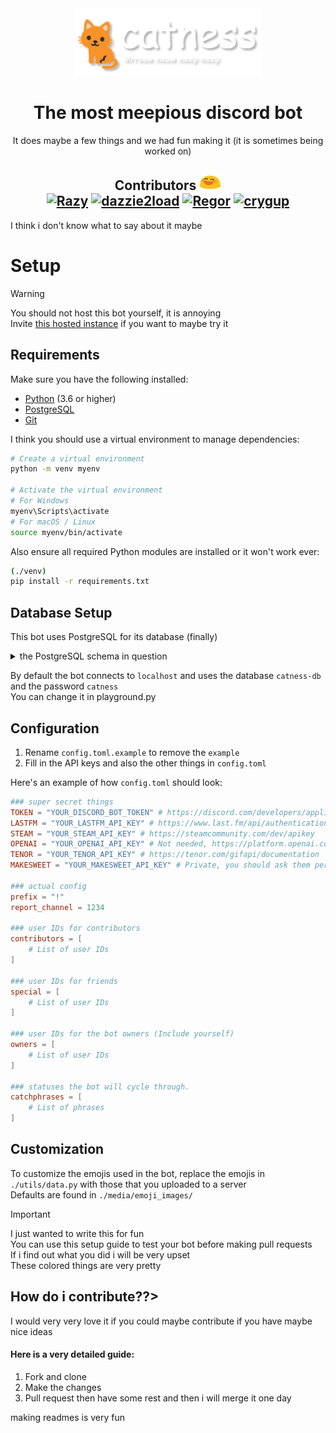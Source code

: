 <div align="center">
  <img src="./media/banner.png" width=300>
  <div>
    <h1>The most meepious discord bot</h1>
    <p1>It does maybe a few things and we had fun making it (it is sometimes being worked on)</p1>
  </div>
  <h2>
    Contributors <img src="./media/emoji_images/grinning.png" width="35" height="25"><br>
    <a href="https://github.com/razyness"><img src="https://images.weserv.nl/?url=https://avatars.githubusercontent.com/u/97766343?v=4&h=50&w=50&fit=cover&mask=circle&maxage=7d" title="Razy"></a>
    <a href="https://github.com/dazziedez"><img src="https://images.weserv.nl/?url=https://avatars.githubusercontent.com/u/79106393?v=4&h=50&w=50&fit=cover&mask=circle&maxage=7d" title="dazzie2load"></a>
    <a href="https://github.com/RegorForgot"><img src="https://images.weserv.nl/?url=https://avatars.githubusercontent.com/u/55347112?v=4&h=50&w=50&fit=cover&mask=circle&maxage=7d" title="Regor"></a>
    <a href="https://github.com/crygup"><img src="https://images.weserv.nl/?url=https://avatars.githubusercontent.com/u/65101093?v=4&h=50&w=50&fit=cover&mask=circle&maxage=7d" title="crygup"></a
  </h2>
</div>

I think i don't know what to say about it maybe
# Setup
> [!WARNING]
> You should not host this bot yourself, it is annoying<br>
> Invite [this hosted instance](https://discord.com/oauth2/authorize?client_id=1008875850403414049&permissions=2063732172992&scope=applications.commands%20bot) if you want to maybe try it
## Requirements

Make sure you have the following installed:

- [Python](https://www.python.org/downloads/) (3.6 or higher)
- [PostgreSQL](https://www.postgresql.org/download/)
- [Git](https://git-scm.com/downloads)

I think you should use a virtual environment to manage dependencies:

```bash
# Create a virtual environment
python -m venv myenv

# Activate the virtual environment
# For Windows
myenv\Scripts\activate
# For macOS / Linux
source myenv/bin/activate
```
Also ensure all required Python modules are installed or it won't work ever:

```bash
(./venv)
pip install -r requirements.txt
```

## Database Setup

This bot uses PostgreSQL for its database (finally)

<details>
  <summary>the PostgreSQL schema in question</summary>
  
```sql
CREATE TABLE public.profiles (
    id bigint NOT NULL,
    socials jsonb DEFAULT '{}'::jsonb,
    cake jsonb,
    exp bigint DEFAULT 0,
    level bigint DEFAULT 0,
    levels_enabled boolean DEFAULT true,
    profile_private boolean DEFAULT false,
    tests_enabled boolean DEFAULT false,
    rep_value bigint DEFAULT 0,
    rep_time bigint DEFAULT 0,
    follows jsonb DEFAULT '{"followers": [], "following": []}'::jsonb
);

ALTER TABLE public.profiles OWNER TO postgres;

CREATE TABLE public.reminders (
    id bigint NOT NULL,
    task text,
    private boolean,
    channel text,
    reminder_id text NOT NULL,
    remind_time bigint
);

ALTER TABLE public.reminders OWNER TO postgres;

CREATE TABLE public.servers (
    id bigint NOT NULL,
    levels_enabled boolean DEFAULT true,
    welcome_type numeric DEFAULT 0
);

ALTER TABLE public.servers OWNER TO postgres;

ALTER TABLE ONLY public.profiles
    ADD CONSTRAINT profiles_pkey PRIMARY KEY (id);

ALTER TABLE ONLY public.servers
    ADD CONSTRAINT servers_pkey PRIMARY KEY (id);
```

</details>

By default the bot connects to `localhost` and uses the database `catness-db` and the password `catness`
<br>You can change it in playground.py

## Configuration

1. Rename `config.toml.example` to remove the `example`
2. Fill in the API keys and also the other things in `config.toml`

Here's an example of how `config.toml` should look:

```toml
### super secret things
TOKEN = "YOUR_DISCORD_BOT_TOKEN" # https://discord.com/developers/applications
LASTFM = "YOUR_LASTFM_API_KEY" # https://www.last.fm/api/authentication
STEAM = "YOUR_STEAM_API_KEY" # https://steamcommunity.com/dev/apikey
OPENAI = "YOUR_OPENAI_API_KEY" # Not needed, https://platform.openai.com/overview
TENOR = "YOUR_TENOR_API_KEY" # https://tenor.com/gifapi/documentation
MAKESWEET = "YOUR_MAKESWEET_API_KEY" # Private, you should ask them personally (They are very nice)

### actual config
prefix = "!"
report_channel = 1234

### user IDs for contributors
contributors = [
    # List of user IDs
]

### user IDs for friends
special = [
    # List of user IDs
]

### user IDs for the bot owners (Include yourself)
owners = [
    # List of user IDs
]

### statuses the bot will cycle through.
catchphrases = [
    # List of phrases
]
```

## Customization

To customize the emojis used in the bot, replace the emojis in `./utils/data.py` with those that you uploaded to a server
<br>Defaults are found in `./media/emoji_images/`

> [!IMPORTANT]
> I just wanted to write this for fun
> <br>You can use this setup guide to test your bot before making pull requests
> <br>If i find out what you did i will be very upset
> <br>These colored things are very pretty


## How do i contribute??>

I would very very love it if you could maybe contribute if you have maybe nice ideas
<br>
#### Here is a very detailed guide:
1. Fork and clone
2. Make the changes
3. Pull request
then have some rest and then i will merge it one day


making readmes is very fun
